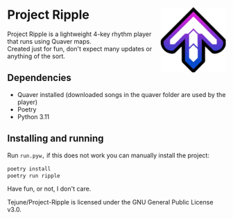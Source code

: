 # Project Ripple <img align="right" width="150" height="150" src="https://github.com/Tejune/Project-Ripple/blob/master/images/arrow.png?raw=true">

Project Ripple is a lightweight 4-key rhythm player that runs using Quaver maps.<br>
Created just for fun, don't expect many updates or anything of the sort.

## Dependencies
- Quaver installed (downloaded songs in the quaver folder are used by the player)
- Poetry
- Python 3.11

## Installing and running
Run `run.pyw,` if this does not work you can manually install the project:
```
poetry install
poetry run ripple
```

Have fun, or not, I don't care.

Tejune/Project-Ripple is licensed under the GNU General Public License v3.0.
